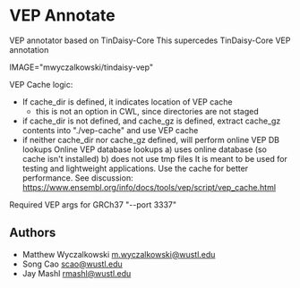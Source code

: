 # VEP Annotate

VEP annotator based on TinDaisy-Core
This supercedes TinDaisy-Core VEP annotation

IMAGE="mwyczalkowski/tindaisy-vep"

VEP Cache logic:
* If cache_dir is defined, it indicates location of VEP cache 
  - this is not an option in CWL, since directories are not staged
* if cache_dir is not defined, and cache_gz is defined, extract cache_gz contents into "./vep-cache" and use VEP cache
* if neither cache_dir nor cache_gz defined, will perform online VEP DB lookups
Online VEP database lookups a) uses online database (so cache isn't installed) b) does not use tmp files
It is meant to be used for testing and lightweight applications.  Use the cache for better performance.
See discussion: https://www.ensembl.org/info/docs/tools/vep/script/vep_cache.html 


Required VEP args for GRCh37
"--port 3337"

## Authors

* Matthew Wyczalkowski <m.wyczalkowski@wustl.edu>
* Song Cao <scao@wustl.edu>
* Jay Mashl <rmashl@wustl.edu>
